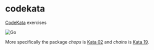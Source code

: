 # codekata

[CodeKata](http://codekata.com/) exercises  

![Go](https://github.com/folago/codekata/workflows/Go/badge.svg)

More specifically the package *chops* is [Kata 02](http://codekata.com/kata/kata02-karate-chop/) and *chains* is [Kata 19](http://codekata.com/kata/kata19-word-chains/).
